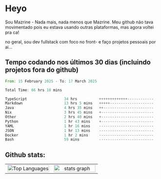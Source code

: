 # Heyo

Sou Mazrine - Nada mais, nada menos que Mazrine.
Meu github não tava movimentado pois eu estava usando outras plataformas, mas agora voltei pra ca!

no geral, sou dev fullstack com foco no front- e faço projetos pessoais por ai...


## Tempo codando nos últimos 30 dias (incluindo projetos fora do github)
<!--START_SECTION:waka-->

```rust
From: 15 February 2025 - To: 17 March 2025

Total Time: 66 hrs 10 mins

TypeScript                 34 hrs          +++++++++++++------------   51.40 %
Markdown                   13 hrs 5 mins   +++++--------------------   19.79 %
Java                       4 hrs 35 mins   ++-----------------------   06.94 %
Nix                        3 hrs 45 mins   +------------------------   05.68 %
Other                      2 hrs 40 mins   +------------------------   04.04 %
Python                     1 hr 43 mins    +------------------------   02.60 %
YAML                       1 hr 16 mins    -------------------------   01.92 %
JSON                       1 hr 13 mins    -------------------------   01.85 %
Docker                     1 hr 2 mins     -------------------------   01.57 %
Bash                       59 mins         -------------------------   01.51 %
```

<!--END_SECTION:waka-->

<!--
**Mazrine/Mazrine** is a ✨ _special_ ✨ repository because its `README.md` (this file) appears on your GitHub profile.

Here are some ideas to get you started:

- 🔭 I’m currently working on ...
- 🌱 I’m currently learning ...
- 👯 I’m looking to collaborate on ...
- 🤔 I’m looking for help with ...
- 💬 Ask me about ...
- 📫 How to reach me: ...
- 😄 Pronouns: ...
- ⚡ Fun fact: ...
-->


## Github stats:

<div align="center">
  <table width="100%">
    <tr>
      <td align="center" width="50%">
        <img src="https://github-readme-stats.vercel.app/api/top-langs/?username=mazrine&theme=tokyonight&layout=donut&langs_count=10&locale=pt-br" width="100%" alt="Top Languages" />
      </td>
      <td align="center" width="50%">
        <img src="https://github-readme-stats-yxqy.vercel.app/api?username=mazrine&hide_title=false&hide_rank=false&show_icons=true&count_private=true&disable_animations=false&theme=midnight-purple&locale=en&hide_border=true&order=1" width="100%" alt="stats graph" />
      </td>
    </tr>
  </table>
</div>
